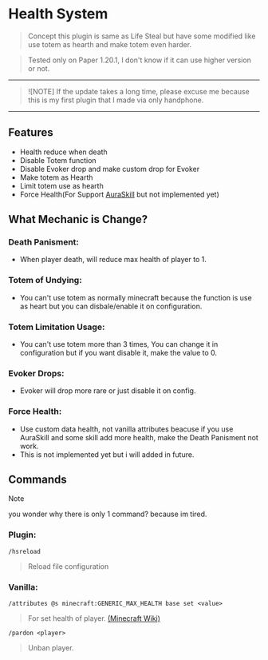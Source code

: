 # Health System
> Concept this plugin is same as Life Steal but have some modified like use totem as hearth and make totem even harder.

> Tested only on Paper 1.20.1, I don't know if it can use higher version or not.

---

> ![NOTE]
> If the update takes a long time, please excuse me because this is my first plugin that I made via only handphone.

---

## Features
- Health reduce when death
- Disable Totem function
- Disable Evoker drop and make custom drop for Evoker
- Make totem as Hearth
- Limit totem use as hearth
- Force Health(For Support [AuraSkill](https://modrinth.com/plugin/auraskills) but not implemented yet)

## What Mechanic is Change?
### Death Panisment:
- When player death, will reduce max health of player to 1.

### Totem of Undying:
- You can't use totem as normally minecraft because the function is use as heart but you can disbale/enable it on configuration.

### Totem Limitation Usage:
- You can't use totem more than 3 times, You can change it in configuration but if you want disable it, make the value to 0.

### Evoker Drops:
- Evoker will drop more rare or just disable it on config.

### Force Health:
- Use custom data health, not vanilla attributes beacuse if you use AuraSkill and some skill add more health, make the Death Panisment not work.
- This is not implemented yet but i will added in future.

## Commands

> [!NOTE]
> you wonder why there is only 1 command? because im tired.

### Plugin:
`/hsreload`
> Reload file configuration

### Vanilla:
`/attributes @s minecraft:GENERIC_MAX_HEALTH base set <value>`
> For set health of player. [(Minecraft Wiki)](https://minecraft.wiki/w/Attribute)

`/pardon <player>`
> Unban player.